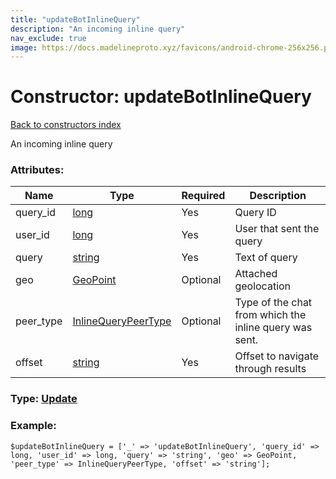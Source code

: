 ```yaml
---
title: "updateBotInlineQuery"
description: "An incoming inline query"
nav_exclude: true
image: https://docs.madelineproto.xyz/favicons/android-chrome-256x256.png
---
```

# Constructor: updateBotInlineQuery  
[Back to constructors index](/API_docs/constructors/index.html)



An incoming inline query

### Attributes:

| Name     |    Type       | Required | Description |
|----------|---------------|----------|-------------|
|query\_id|[long](/API_docs/types/long.html) | Yes|Query ID|
|user\_id|[long](/API_docs/types/long.html) | Yes|User that sent the query|
|query|[string](/API_docs/types/string.html) | Yes|Text of query|
|geo|[GeoPoint](/API_docs/types/GeoPoint.html) | Optional|Attached geolocation|
|peer\_type|[InlineQueryPeerType](/API_docs/types/InlineQueryPeerType.html) | Optional|Type of the chat from which the inline query was sent.|
|offset|[string](/API_docs/types/string.html) | Yes|Offset to navigate through results|



### Type: [Update](/API_docs/types/Update.html)


### Example:

```
$updateBotInlineQuery = ['_' => 'updateBotInlineQuery', 'query_id' => long, 'user_id' => long, 'query' => 'string', 'geo' => GeoPoint, 'peer_type' => InlineQueryPeerType, 'offset' => 'string'];
```  
